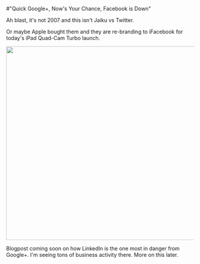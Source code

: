 #"Quick Google+, Now's Your Chance, Facebook is Down"

Ah blast, it's not 2007 and this isn't Jaiku vs Twitter.

Or maybe Apple bought them and they are re-branding to iFacebook for today's iPad Quad-Cam Turbo launch.

<a href="http://conoroneill.net/wp-content/uploads/2012/03/facebook.png"><img class="alignnone size-full wp-image-622" title="facebook" src="http://conoroneill.net/wp-content/uploads/2012/03/facebook.png" alt="" width="853" height="520" /></a>

Blogpost coming soon on how LinkedIn is the one most in danger from Google+. I'm seeing tons of business activity there. More on this later.

&nbsp;
